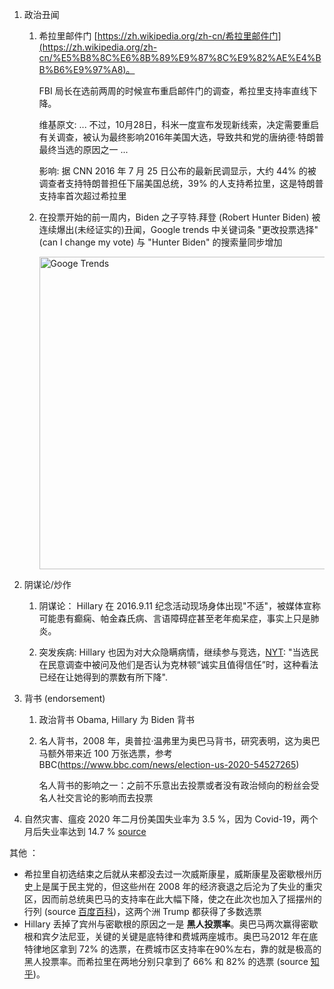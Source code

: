 

1. 政治丑闻
    1. 希拉里邮件门 [https://zh.wikipedia.org/zh-cn/希拉里邮件门](https://zh.wikipedia.org/zh-cn/%E5%B8%8C%E6%8B%89%E9%87%8C%E9%82%AE%E4%BB%B6%E9%97%A8)。

        FBI 局长在选前两周的时候宣布重启邮件门的调查，希拉里支持率直线下降。

        维基原文: ... 不过，10月28日，科米一度宣布发现新线索，决定需要重启有关调查，被认为最终影响2016年美国大选，导致共和党的唐纳德·特朗普最终当选的原因之一 ...

        影响: 据 CNN 2016 年 7 月 25 日公布的最新民调显示，大约 44% 的被调查者支持特朗普担任下届美国总统，39% 的人支持希拉里，这是特朗普支持率首次超过希拉里
    2. 在投票开始的前一周内，Biden 之子亨特.拜登 (Robert Hunter Biden) 被连续爆出(未经证实的)丑闻，Google trends 中关键词条 "更改投票选择" (can I change my vote) 与 "Hunter Biden" 的搜索量同步增加

        <img src="http://git.io/JkTES" alt="Googe Trends" width="500px">


2. 阴谋论/炒作
    1. 阴谋论： Hillary 在 2016.9.11 纪念活动现场身体出现"不适"，被媒体宣称可能患有癫痫、帕金森氏病、言语障碍症甚至老年痴呆症，事实上只是肺炎。 
    
    2. 突发疾病: Hillary 也因为对大众隐瞒病情，继续参与竞选，[NYT](https://cn.nytimes.com/world/20160913/hillary-clinton-pneumonia/): "当选民在民意调查中被问及他们是否认为克林顿“诚实且值得信任”时，这种看法已经在让她得到的票数有所下降".


3. 背书 (endorsement) 
    1. 政治背书 Obama, Hillary 为 Biden 背书
    2. 名人背书，2008 年，奥普拉·温弗里为奥巴马背书，研究表明，这为奥巴马额外带来近 100 万张选票，参考 BBC(https://www.bbc.com/news/election-us-2020-54527265) 

        名人背书的影响之一：之前不乐意出去投票或者没有政治倾向的粉丝会受名人社交言论的影响而去投票

4. 自然灾害、瘟疫
    2020 年二月份美国失业率为 3.5 %，因为 Covid-19，两个月后失业率达到 14.7 % [source](https://www.trtworld.com/magazine/key-factors-influencing-us-presidential-election-2020-41106)

    

其他 ：
- 希拉里自初选结束之后就从来都没去过一次威斯康星，威斯康星及密歇根州历史上是属于民主党的，但这些州在 2008 年的经济衰退之后沦为了失业的重灾区，因而前总统奥巴马的支持率在此大幅下降，使之在此次也加入了摇摆州的行列 (source [百度百科](https://baike.baidu.com/item/红州与蓝州))，这两个洲 Trump 都获得了多数选票
- Hillary 丢掉了宾州与密歇根的原因之一是 **黑人投票率**。奥巴马两次赢得密歇根和宾夕法尼亚，关键的关键是底特律和费城两座城市。奥巴马2012 年在底特律地区拿到 72% 的选票，在费城市区支持率在90%左右，靠的就是极高的黑人投票率。而希拉里在两地分别只拿到了 66% 和 82% 的选票 (source [知乎](https://zhuanlan.zhihu.com/p/23553662))。